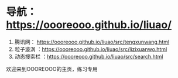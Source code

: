 



# 导航： https://oooreooo.github.io/liuao/

1. 腾讯网： https://oooreooo.github.io/liuao/src/tengxunwang.html
2. 粒子漩涡 ：https://oooreooo.github.io/liuao/src/lizixuanwo.html
3. 动态搜索栏 ：https://oooreooo.github.io/liuao/src/search.html







欢迎来到OOOREOOO的主页，练习专用

